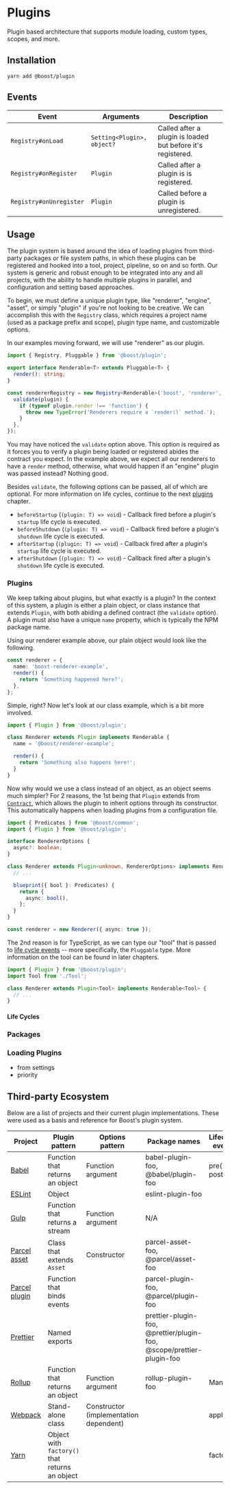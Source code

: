 # Plugins

Plugin based architecture that supports module loading, custom types, scopes, and more.

## Installation

```
yarn add @boost/plugin
```

## Events

| Event                   | Arguments                  | Description                                                 |
| ----------------------- | -------------------------- | ----------------------------------------------------------- |
| `Registry#onLoad`       | `Setting<Plugin>, object?` | Called after a plugin is loaded but before it's registered. |
| `Registry#onRegister`   | `Plugin`                   | Called after a plugin is is registered.                     |
| `Registry#onUnregister` | `Plugin`                   | Called before a plugin is unregistered.                     |

## Usage

The plugin system is based around the idea of loading plugins from third-party packages or file
system paths, in which these plugins can be registered and hooked into a tool, project, pipeline, so
on and so forth. Our system is generic and robust enough to be integrated into any and all projects,
with the ability to handle multiple plugins in parallel, and configuration and setting based
approaches.

To begin, we must define a unique plugin type, like "renderer", "engine", "asset", or simply
"plugin" if you're not looking to be creative. We can accomplish this with the `Registry` class,
which requires a project name (used as a package prefix and scope), plugin type name, and
customizable options.

In our examples moving forward, we will use "renderer" as our plugin.

```ts
import { Registry, Pluggable } from '@boost/plugin';

export interface Renderable<T> extends Pluggable<T> {
  render(): string;
}

const rendererRegistry = new Registry<Renderable>('boost', 'renderer', {
  validate(plugin) {
    if (typeof plugin.render !== 'function') {
      throw new TypeError('Renderers require a `render()` method.');
    }
  },
});
```

You may have noticed the `validate` option above. This option is required as it forces you to verify
a plugin being loaded or registered abides the contract you expect. In the example above, we expect
all our renderers to have a `render` method, otherwise, what would happen if an "engine" plugin was
passed instead? Nothing good.

Besides `validate`, the following options can be passed, all of which are optional. For more
information on life cycles, continue to the next [plugins](#plugins) chapter.

- `beforeStartup` (`(plugin: T) => void`) - Callback fired before a plugin's `startup` life cycle is
  executed.
- `beforeShutdown` (`(plugin: T) => void`) - Callback fired before a plugin's `shutdown` life cycle
  is executed.
- `afterStartup` (`(plugin: T) => void`) - Callback fired after a plugin's `startup` life cycle is
  executed.
- `afterShutdown` (`(plugin: T) => void`) - Callback fired after a plugin's `shutdown` life cycle is
  executed.

### Plugins

We keep talking about plugins, but what exactly is a plugin? In the context of this system, a plugin
is either a plain object, or class instance that extends `Plugin`, with both abiding a defined
contract (the `validate` option). A plugin must also have a unique `name` property, which is
typically the NPM package name.

Using our renderer example above, our plain object would look like the following.

```ts
const renderer = {
  name: 'boost-renderer-example',
  render() {
    return 'Something happened here?';
  },
};
```

Simple, right? Now let's look at our class example, which is a bit more involved.

```ts
import { Plugin } from '@boost/plugin';

class Renderer extends Plugin implements Renderable {
  name = '@boost/renderer-example';

  render() {
    return 'Something also happens here!';
  }
}
```

Now why would we use a class instead of an object, as an object seems much simpler? For 2 reasons,
the 1st being that `Plugin` extends from [`Contract`](./common/contract.md), which allows the plugin
to inherit options through its constructor. This automatically happens when loading plugins from a
configuration file.

```ts
import { Predicates } from '@boost/common';
import { Plugin } from '@boost/plugin';

interface RendererOptions {
  async?: boolean;
}

class Renderer extends Plugin<unknown, RendererOptions> implements Renderable {
  // ...

  blueprint({ bool }: Predicates) {
    return {
      async: bool(),
    };
  }
}

const renderer = new Renderer({ async: true });
```

The 2nd reason is for TypeScript, as we can type our "tool" that is passed to
[life cycle events](#life-cycles) -- more specifically, the `Pluggable` type. More information on
the tool can be found in later chapters.

```ts
import { Plugin } from '@boost/plugin';
import Tool from './Tool';

class Renderer extends Plugin<Tool> implements Renderable<Tool> {
  // ...
}
```

#### Life Cycles

### Packages

### Loading Plugins

- from settings
- priority

## Third-party Ecosystem

Below are a list of projects and their current plugin implementations. These were used as a basis
and reference for Boost's plugin system.

| Project                        | Plugin pattern                                 | Options pattern                        | Package names                                                         | Lifecycle events |
| ------------------------------ | ---------------------------------------------- | -------------------------------------- | --------------------------------------------------------------------- | ---------------- |
| [Babel][babel]                 | Function that returns an object                | Function argument                      | babel-plugin-foo, @babel/plugin-foo                                   | pre(), post()    |
| [ESLint][eslint]               | Object                                         |                                        | eslint-plugin-foo                                                     |                  |
| [Gulp][gulp]                   | Function that returns a stream                 | Function argument                      | N/A                                                                   |                  |
| [Parcel asset][parcel-asset]   | Class that extends `Asset`                     | Constructor                            | parcel-asset-foo, @parcel/asset-foo                                   |                  |
| [Parcel plugin][parcel-plugin] | Function that binds events                     |                                        | parcel-plugin-foo, @parcel/plugin-foo                                 |                  |
| [Prettier][prettier]           | Named exports                                  |                                        | prettier-plugin-foo, @prettier/plugin-foo, @scope/prettier-plugin-foo |                  |
| [Rollup][rollup]               | Function that returns an object                | Function argument                      | rollup-plugin-foo                                                     | Many             |
| [Webpack][webpack]             | Stand-alone class                              | Constructor (implementation dependent) |                                                                       | apply()          |
| [Yarn][yarn]                   | Object with `factory()` that returns an object |                                        |                                                                       | factory()        |

[babel]:
  https://github.com/jamiebuilds/babel-handbook/blob/master/translations/en/plugin-handbook.md#toc-writing-your-first-babel-plugin
[eslint]: https://eslint.org/docs/developer-guide/working-with-plugins
[gulp]: https://gulpjs.com/docs/en/getting-started/using-plugins
[parcel-asset]: https://parceljs.org/asset_types.html
[parcel-plugin]: https://parceljs.org/plugins.html
[prettier]: https://prettier.io/docs/en/plugins.html
[rollup]: https://rollupjs.org/guide/en/#plugins-overview
[webpack]: https://webpack.js.org/contribute/writing-a-plugin/
[yarn]: https://next.yarnpkg.com/advanced/plugin-tutorial
